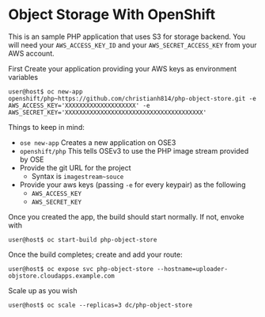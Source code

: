 # Object Storage With OpenShift

This is an sample PHP application that uses S3 for storage backend. You will need your `AWS_ACCESS_KEY_ID` and your `AWS_SECRET_ACCESS_KEY` from your AWS account.

First Create your application providing your AWS keys as environment variables
```
user@host$ oc new-app openshift/php~https://github.com/christianh814/php-object-store.git -e AWS_ACCESS_KEY='XXXXXXXXXXXXXXXXXXXX' -e AWS_SECRET_KEY='XXXXXXXXXXXXXXXXXXXXXXXXXXXXXXXXXXXXXXX'
```

Things to keep in mind:
* `ose new-app` Creates a new application on OSE3
* `openshift/php` This tells OSEv3 to use the PHP image stream provided by OSE
* Provide the git URL for the project
  * Syntax is `imagestream~souce`
* Provide your aws keys (passing `-e` for every keypair) as the following
  * `AWS_ACCESS_KEY`
  * `AWS_SECRET_KEY`

Once you created the app, the build should start normally. If not, envoke with

```
user@host$ oc start-build php-object-store
```

Once the build completes; create and add your route:
```
user@host$ oc expose svc php-object-store --hostname=uploader-objstore.cloudapps.example.com
```

Scale up as you wish
```
user@host$ oc scale --replicas=3 dc/php-object-store
```

